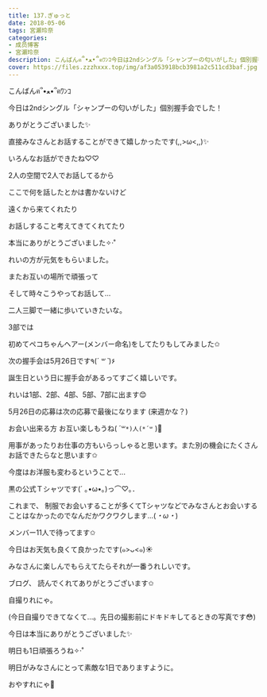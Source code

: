 ```yaml
---
title: 137.ぎゅっと
date: 2018-05-06
tags: 宮瀬玲奈
categories: 
- 成员博客
- 宮瀬玲奈
description: こんばんฅ՞•ﻌ•՞ฅﾜﾝｺ今日は2ndシングル「シャンプーの匂いがした」個別握手会でした！ありがとうございました✨直接みなさんとお...
cover: https://files.zzzhxxx.top/img/af3a053918bcb3981a2c511cd3baf.jpg 
---
```




こんばんฅ՞•ﻌ•՞ฅﾜﾝｺ












今日は2ndシングル「シャンプーの匂いがした」個別握手会でした！





ありがとうございました✨

















直接みなさんとお話することができて嬉しかったです(,,>ω<,,)✨



























いろんなお話ができたね♡♡


































2人の空間で2人でお話してるから


ここで何を話したとかは書かないけど



遠くから来てくれたり

お話しすること考えてきてくれてたり


本当にありがとうございました✧‧˚



















れいの方が元気をもらいました。



















またお互いの場所で頑張って




そして時々こうやってお話して...







二人三脚で一緒に歩いていきたいな。















































3部では

初めてペコちゃんヘアー(メンバー命名)をしてたりもしてみました✩




































次の握手会は5月26日です٩(*´ ꒳ `*)۶


誕生日という日に握手会があるってすごく嬉しいです。



れいは1部、2部、4部、5部、7部に出ます😊




5月26日の応募は次の応募で最後になります
(来週かな？)







お会い出来る方
お互い楽しもうね( ´꒳`*)人(*´꒳` )💓




用事があったりお仕事の方もいらっしゃると思います。また別の機会にたくさんお話できたらなと思います✩



















今度はお洋服も変わるということで...

黒の公式Ｔシャツです(´ ｡•ω•｡)っ⌒♡｡．








これまで、
制服でお会いすることが多くてTシャツなどでみなさんとお会いすることはなかったのでなんだかワクワクします...(*・ω・*)











メンバー11人で待ってます✩





































今日はお天気も良くて良かったです(๑>ᴗ<๑)☀️


みなさんに楽しんでもらえてたらそれが一番うれしいです。



































ブログ、
読んでくれてありがとうございます✩














自撮りれにゃ。

(今日自撮りできてなくて...。先日の撮影前にドキドキしてるときの写真です😳)














今日は本当にありがとうございました✨






明日も1日頑張ろうね✧‧˚


明日がみなさんにとって素敵な1日でありますように。




おやすれにゃ💓


